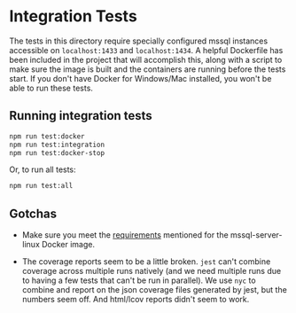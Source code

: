 # Integration Tests

The tests in this directory require specially configured mssql instances accessible on `localhost:1433` and `localhost:1434`. A helpful Dockerfile has been included in the project that will accomplish this, along with a script to make sure the image is built and the containers are running before the tests start. If you don't have Docker for Windows/Mac installed, you won't be able to run these tests.

## Running integration tests

```sh
npm run test:docker
npm run test:integration
npm run test:docker-stop
```

Or, to run all tests:

```sh
npm run test:all
```

## Gotchas

- Make sure you meet the [requirements](https://hub.docker.com/r/microsoft/mssql-server-linux/) mentioned for the mssql-server-linux Docker image.

- The coverage reports seem to be a little broken. `jest` can't combine coverage across multiple runs natively (and we need multiple runs due to having a few tests that can't be run in parallel). We use `nyc` to combine and report on the json coverage files generated by jest, but the numbers seem off. And html/lcov reports didn't seem to work.

